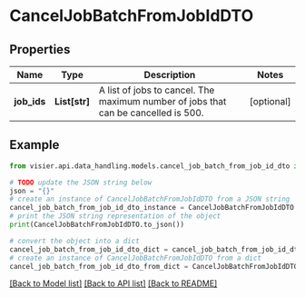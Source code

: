 # CancelJobBatchFromJobIdDTO


## Properties

Name | Type | Description | Notes
------------ | ------------- | ------------- | -------------
**job_ids** | **List[str]** | A list of jobs to cancel. The maximum number of jobs that can be cancelled is 500. | [optional] 

## Example

```python
from visier.api.data_handling.models.cancel_job_batch_from_job_id_dto import CancelJobBatchFromJobIdDTO

# TODO update the JSON string below
json = "{}"
# create an instance of CancelJobBatchFromJobIdDTO from a JSON string
cancel_job_batch_from_job_id_dto_instance = CancelJobBatchFromJobIdDTO.from_json(json)
# print the JSON string representation of the object
print(CancelJobBatchFromJobIdDTO.to_json())

# convert the object into a dict
cancel_job_batch_from_job_id_dto_dict = cancel_job_batch_from_job_id_dto_instance.to_dict()
# create an instance of CancelJobBatchFromJobIdDTO from a dict
cancel_job_batch_from_job_id_dto_from_dict = CancelJobBatchFromJobIdDTO.from_dict(cancel_job_batch_from_job_id_dto_dict)
```
[[Back to Model list]](../README.md#documentation-for-models) [[Back to API list]](../README.md#documentation-for-api-endpoints) [[Back to README]](../README.md)


